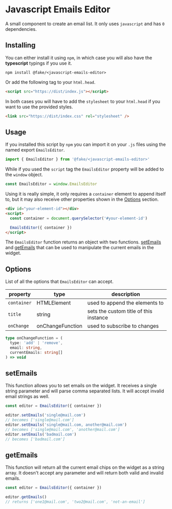 # Javascript Emails Editor

A small component to create an email list. It only uses `javascript` and has `0` dependencies.

## Installing

You can either install it using `npm`, in which case you will also have the **typescript** typings if you use it.

```npm
npm install @fake/<javascript-emails-editor>
```

Or add the following tag to your `html.head`.

```html
<script src="https://dist/index.js"></script>
```

In both cases you will have to add the `stylesheet` to your `html.head` if you want to use the provided styles.

```html
<link src="https://dist/index.css" rel="stylesheet" />
```

## Usage

If you installed this script by `npm` you can import it on your `.js` files using the named export `EmailsEditor`.

```js
import { EmailsEditor } from '@fake/<javascript-emails-editor>'
```

While if you used the `script` tag the `EmailsEditor` property will be added to the `window` object.

```js
const EmailsEditor = window.EmailsEditor
```

Using it is really simple, it only requires a `container` element to append itself to, but it may also receive other properties shown in the [Options](#options) section.

```html
<div id="your-element-id"></div>
<script>
  const container = document.querySelector('#your-element-id')

  EmailsEditor({ container })
</script>
```

The `EmailsEditor` function returns an object with two functions. [setEmails](#setemails) and [getEmails](#getemails) that can be used to manipulate the current emails in the widget.

## Options

List of all the options that `EmailsEditor` can accept.

| property    | type             | description                            |
| ----------- | ---------------- | -------------------------------------- |
| `container` | HTMLElement      | used to append the elements to         |
| `title`     | string           | sets the custom title of this instance |
| `onChange`  | onChangeFunction | used to subscribe to changes           |

```typescript
type onChangeFunction = (
  type: 'add' | 'remove',
  email: string,
  currentEmails: string[]
) => void
```

## setEmails

This function allows you to set emails on the widget. It receives a single string parameter and will parse comma separated lists. It will accept invalid email strings as well.

```js
const editor = EmailsEditor({ container })

editor.setEmails('single@mail.com')
// becomes ['single@mail.com']
editor.setEmails('single@mail.com, another@mail.com')
// becomes ['single@mail.com', 'another@mail.com']
editor.setEmails('badmail.com')
// becomes ['badmail.com']
```

## getEmails

This function will return all the current email chips on the widget as a string array. It doesn't accept any parameter and will return both valid and invalid emails.

```js
const editor = EmailsEditor({ container })

editor.getEmails()
// returns ['one1@mail.com', 'two2@mail.com', 'not-an-email']
```
